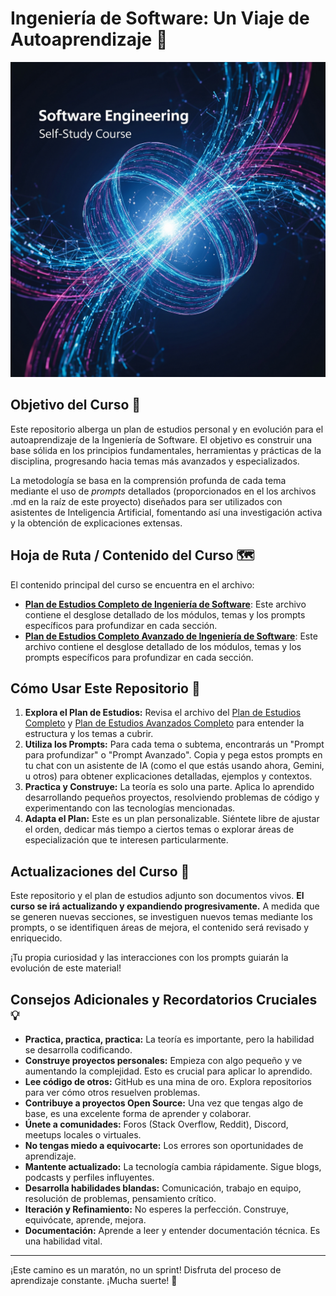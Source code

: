 # Ingeniería de Software: Un Viaje de Autoaprendizaje 🚀

![Ingeniería de Software](files/software-engineering.jpeg)




## Objetivo del Curso 🎯

Este repositorio alberga un plan de estudios personal y en evolución para el autoaprendizaje de la Ingeniería de Software. El objetivo es construir una base sólida en los principios fundamentales, herramientas y prácticas de la disciplina, progresando hacia temas más avanzados y especializados.

La metodología se basa en la comprensión profunda de cada tema mediante el uso de *prompts* detallados (proporcionados en el los archivos .md en la raíz de este proyecto) diseñados para ser utilizados con asistentes de Inteligencia Artificial, fomentando así una investigación activa y la obtención de explicaciones extensas.

## Hoja de Ruta / Contenido del Curso 🗺️

El contenido principal del curso se encuentra en el archivo:
* **[Plan de Estudios Completo de Ingeniería de Software](software-engineering-101.md)**: Este archivo contiene el desglose detallado de los módulos, temas y los prompts específicos para profundizar en cada sección.
* **[Plan de Estudios Completo Avanzado de Ingeniería de Software](software-engineering-102.md)**: Este archivo contiene el desglose detallado de los módulos, temas y los prompts específicos para profundizar en cada sección.

## Cómo Usar Este Repositorio 🧐

1.  **Explora el Plan de Estudios:** Revisa el archivo del [Plan de Estudios Completo](software-engineering-101.md) y [Plan de Estudios Avanzados Completo](software-engineering-102.md) para entender la estructura y los temas a cubrir.
2.  **Utiliza los Prompts:** Para cada tema o subtema, encontrarás un "Prompt para profundizar" o "Prompt Avanzado". Copia y pega estos prompts en tu chat con un asistente de IA (como el que estás usando ahora, Gemini, u otros) para obtener explicaciones detalladas, ejemplos y contextos.
2.  **Practica y Construye:** La teoría es solo una parte. Aplica lo aprendido desarrollando pequeños proyectos, resolviendo problemas de código y experimentando con las tecnologías mencionadas.
4.  **Adapta el Plan:** Este es un plan personalizable. Siéntete libre de ajustar el orden, dedicar más tiempo a ciertos temas o explorar áreas de especialización que te interesen particularmente.

## Actualizaciones del Curso 🔄

Este repositorio y el plan de estudios adjunto son documentos vivos. **El curso se irá actualizando y expandiendo progresivamente.** A medida que se generen nuevas secciones, se investiguen nuevos temas mediante los prompts, o se identifiquen áreas de mejora, el contenido será revisado y enriquecido.

¡Tu propia curiosidad y las interacciones con los prompts guiarán la evolución de este material!

## Consejos Adicionales y Recordatorios Cruciales 💡

* **Practica, practica, practica:** La teoría es importante, pero la habilidad se desarrolla codificando.
* **Construye proyectos personales:** Empieza con algo pequeño y ve aumentando la complejidad. Esto es crucial para aplicar lo aprendido.
* **Lee código de otros:** GitHub es una mina de oro. Explora repositorios para ver cómo otros resuelven problemas.
* **Contribuye a proyectos Open Source:** Una vez que tengas algo de base, es una excelente forma de aprender y colaborar.
* **Únete a comunidades:** Foros (Stack Overflow, Reddit), Discord, meetups locales o virtuales.
* **No tengas miedo a equivocarte:** Los errores son oportunidades de aprendizaje.
* **Mantente actualizado:** La tecnología cambia rápidamente. Sigue blogs, podcasts y perfiles influyentes.
* **Desarrolla habilidades blandas:** Comunicación, trabajo en equipo, resolución de problemas, pensamiento crítico.
* **Iteración y Refinamiento:** No esperes la perfección. Construye, equivócate, aprende, mejora.
* **Documentación:** Aprende a leer y entender documentación técnica. Es una habilidad vital.

---

¡Este camino es un maratón, no un sprint! Disfruta del proceso de aprendizaje constante. ¡Mucha suerte! 💪